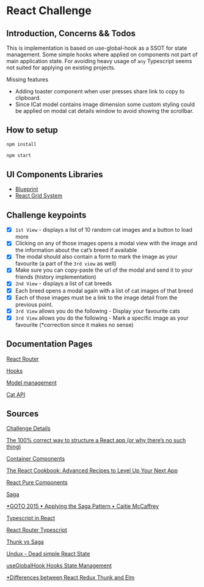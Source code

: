 
# React Challenge

## Introduction, Concerns && Todos

This is implementation is based on use-global-hook as a SSOT for state management.
Some simple hooks where applied on components not part of main application state.
For avoiding heavy usage of `any` Typescript seems not suited for applying on existing projects.

Missing features

- Adding toaster component when user presses share link to copy to clipboard.
- Since ICat model contains image dimension some custom styling could be applied on modal cat details window to avoid showing the scrollbar.

## How to setup

```bash
npm install 

npm start
```

## UI Components Libraries

- [Blueprint](https://blueprintjs.com)
- [React Grid System](https://github.com/sealninja/react-grid-system)

## Challenge keypoints

- [x] `1st View` - displays a list of 10 random cat images and a button to load more
- [x] Clicking on any of those images opens a modal view with the image and the information about the cat’s breed if available
- [x] The modal should also contain a form to mark the image as your favourite (a part of the `3rd view` as well)
- [x] Make sure you can copy-paste the url of the modal and send it to your friends (history implementation)
- [x] `2nd View` -  displays a list of cat breeds
- [x] Each breed opens a modal again with a list of cat images of that breed
- [x] Each of those images must be a link to the image detail from the previous point.
- [x] `3rd View` allows you do the following - Display your favourite cats
- [x] `3rd View` allows you do the following - Mark a specific image as your favourite (*correction since it makes no sense)

## Documentation Pages

[React Router](https://reacttraining.com/react-router/web/guides/quick-start)

[Hooks](https://reactjs.org/docs/hooks-effect.html)

[Model management](https://reactjs.org/community/model-management.html)

[Cat API](https://docs.thecatapi.com/)

## Sources

[Challenge Details](https://github.com/GlobalWebIndex/platform2.0-elm-challenge)

[The 100% correct way to structure a React app (or why there’s no such thing)](https://medium.com/hackernoon/the-100-correct-way-to-structure-a-react-app-or-why-theres-no-such-thing-3ede534ef1ed)

[Container Components](https://medium.com/@learnreact/container-components-c0e67432e005)

[The React Cookbook: Advanced Recipes to Level Up Your Next App](https://www.youtube.com/watch?v=lG6Z0FQj_SI)

[React Pure Components](https://www.youtube.com/watch?v=PXXjkq4A-OU)

[Saga](https://www.youtube.com/watch?v=o3A9EvMspig)

[*GOTO 2015 • Applying the Saga Pattern • Caitie McCaffrey](https://www.youtube.com/watch?v=xDuwrtwYHu8)

[Typescript in React](https://www.youtube.com/watch?v=BnIhk4igd8I)

[React Router Typescript](https://www.pluralsight.com/guides/react-router-typescript)

[Thunk vs Saga](https://www.youtube.com/watch?v=BnIhk4igd8I)

[Undux - Dead simple React State](https://github.com/bcherny/undux-todomvc/tree/master/src)

[useGlobalHook Hooks State Management](https://medium.com/javascript-in-plain-english/state-management-with-react-hooks-no-redux-or-context-api-8b3035ceecf8)

[*Differences between React Redux Thunk and Elm](https://morioh.com/p/2efd72bc499b)
